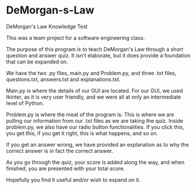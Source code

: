 # DeMorgan-s-Law
DeMorgan's Law Knowledge Test


This was a team project for a software engineering class.

The purpose of this program is to teach DeMorgan's Law through a short question and answer quiz. It isn't elaborate, but it does provide a foundation that can be expanded on.

We have the two .py files, main.py and Problem.py, and three .txt files, questions.txt, answers.txt and explanations.txt.

Main.py is where the details of our GUI are located. For our GUI, we used tkinter, as it is very user friendly, and we were all at only an intermediate level of Python.

Problem.py is where the meat of the program is. This is where we are pulling our information from our .txt files as we are taking the quiz.
  Inside problem.py, we also have our radio button functionalities. If you click this, you get this, if you get it right, this is what happens, and so on.

If you get an answer wrong, we have provided an explanation as to why the correct answer is in fact the correct answer.

As you go through the quiz, your score is added along the way, and when finished, you are presented with your total score.

Hopefully you find it useful and/or wish to expand on it.
